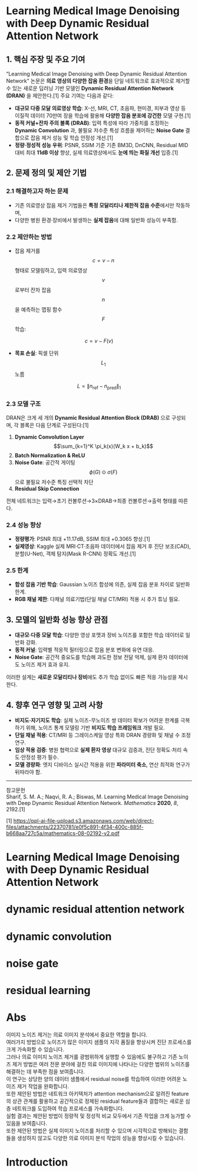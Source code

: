 # Learning Medical Image Denoising with Deep Dynamic Residual Attention Network

## 1. 핵심 주장 및 주요 기여
“Learning Medical Image Denoising with Deep Dynamic Residual Attention Network” 논문은 **의료 영상의 다양한 잡음 환경**을 단일 네트워크로 효과적으로 제거할 수 있는 새로운 딥러닝 기반 모델인 **Dynamic Residual Attention Network (DRAN)** 을 제안한다.[1]
주요 기여는 다음과 같다:  
- **대규모 다중 모달 의료영상 학습**: X-선, MRI, CT, 초음파, 현미경, 피부과 영상 등 이질적 데이터 70만여 장을 학습에 활용해 **다양한 잡음 분포에 강건한** 모델 구현.[1]
- **동적 커널+잔차 주의 블록 (DRAB)**: 입력 특성에 따라 가중치를 조정하는 **Dynamic Convolution** 과, 불필요 저수준 특성 흐름을 제어하는 **Noise Gate** 결합으로 잡음 제거 성능 및 학습 안정성 개선.[1]
- **정량·정성적 성능 우위**: PSNR, SSIM 기준 기존 BM3D, DnCNN, Residual MID 대비 최대 **11dB 이상** 향상, 실제 의료영상에서도 **눈에 띄는 화질 개선** 입증.[1]

## 2. 문제 정의 및 제안 기법

### 2.1 해결하고자 하는 문제
- 기존 의료영상 잡음 제거 기법들은 **특정 모달리티나 제한적 잡음 수준**에서만 작동하며,  
- 다양한 병원 환경·장비에서 발생하는 **실제 잡음**에 대해 일반화 성능이 부족함.  

### 2.2 제안하는 방법
- 잡음 제거를 $$c = v - n$$ 형태로 모델링하고, 입력 의료영상 $$v$$로부터 잔차 잡음 $$n$$을 예측하는 맵핑 함수 $$F$$ 학습:  

$$
    c = v - F(v)
  $$

- **목표 손실**: 픽셀 단위 $$L_1$$ 노름  

$$
    L = \|n_\text{ref} - n_\text{pred}\|_1
  $$

### 2.3 모델 구조
DRAN은 크게 세 개의 **Dynamic Residual Attention Block (DRAB)** 으로 구성되며, 각 블록은 다음 단계로 구성된다:[1]
1. **Dynamic Convolution Layer** $$\sum_{k=1}^K \pi_k(x)(W_k x + b_k)$$  
2. **Batch Normalization & ReLU**  
3. **Noise Gate**: 공간적 게이팅 $$\phi(G)\odot\sigma(F)$$ 으로 불필요 저수준 특징 선택적 차단  
4. **Residual Skip Connection**  

전체 네트워크는 입력→초기 컨볼루션→3×DRAB→최종 컨볼루션→출력 형태를 따른다.

### 2.4 성능 향상
- **정량평가**: PSNR 최대 +11.17dB, SSIM 최대 +0.3065 향상.[1]
- **실제영상**: Kaggle 실제 MRI·CT·초음파 데이터에서 잡음 제거 후 진단 보조(CAD), 분할(U-Net), 객체 탐지(Mask R-CNN) 정확도 개선.[1]

### 2.5 한계
- **합성 잡음 기반 학습**: Gaussian 노이즈 합성에 의존, 실제 잡음 분포 차이로 일반화 한계.  
- **RGB 채널 제한**: 다채널 의료기법(단일 채널 CT/MRI) 적용 시 추가 튜닝 필요.  

## 3. 모델의 일반화 성능 향상 관점
- **대규모·다중 모달 학습**: 다양한 영상 포맷과 장비 노이즈를 포함한 학습 데이터로 일반화 강화.  
- **동적 커널**: 입력별 적응적 필터링으로 잡음 분포 변화에 유연 대응.  
- **Noise Gate**: 공간적 중요도를 학습해 과도한 정보 전달 억제, 실제 환자 데이터에도 노이즈 제거 효과 유지.  

이러한 설계는 **새로운 모달리티나 장비**에도 추가 학습 없이도 빠른 적응 가능성을 제시한다.

## 4. 향후 연구 영향 및 고려 사항
- **비지도·자기지도 학습**: 실제 노이즈-무노이즈 쌍 데이터 확보가 어려운 한계를 극복하기 위해, 노이즈 통계 모델링 기반 **비지도 학습 프레임워크** 개발 필요.  
- **단일 채널 적용**: CT/MRI 등 그레이스케일 영상 특화 DRAN 경량화 및 채널 수 조정 연구.  
- **임상 적용 검증**: 병원 협력으로 **실제 환자 영상** 대규모 검증과, 진단 정확도·처리 속도·안정성 평가 필수.  
- **모델 경량화**: 엣지 디바이스 실시간 적용을 위한 **파라미터 축소**, 연산 최적화 연구가 뒤따라야 함.  

***

참고문헌  
 Sharif, S. M. A.; Naqvi, R. A.; Biswas, M. Learning Medical Image Denoising with Deep Dynamic Residual Attention Network. *Mathematics* **2020**, *8*, 2192.[1]

[1] https://ppl-ai-file-upload.s3.amazonaws.com/web/direct-files/attachments/22370781/e0f5c891-4f34-400c-885f-b668aa727c5a/mathematics-08-02192-v2.pdf

# Learning Medical Image Denoising with Deep Dynamic Residual Attention Network

# dynamic residual attention network
# dynamic convolution
# noise gate
# residual learning

# Abs
이미지 노이즈 제거는 의료 이미지 분석에서 중요한 역할을 합니다.  
여러가지 방법으로 노이즈가 많은 이미지 샘플의 지각 품질을 향상시켜 진단 프로세스를 크게 가속화할 수 있습니다.  
그러나 의료 이미지 노이즈 제거를 광범위하게 실행할 수 있음에도 불구하고 기존 노이즈 제거 방법은 여러 전문 분야에 걸친 의료 이미지에 나타나는 다양한 범위의 노이즈를 해결하는 데 부족한 점을 보여줍니다.  
이 연구는 상당한 양의 데이터 샘플에서 residual noise를 학습하여 이러한 어려운 노이즈 제거 작업을 완화합니다.  
또한 제안된 방법은 네트워크 아키텍처가 attention mechanism으로 알려진 feature의 상관 관계를 활용하고 공간적으로 정제된 residual feature들과 결합하는 새로운 심층 네트워크를 도입하여 학습 프로세스를 가속화합니다.  
실험 결과는 제안된 방법이 정량적 및 정성적 비교 모두에서 기존 작업을 크게 능가할 수 있음을 보여줍니다.  
또한 제안된 방법은 실제 이미지 노이즈를 처리할 수 있으며 시각적으로 방해되는 결함들을 생성하지 않고도 다양한 의료 이미지 분석 작업의 성능을 향상시킬 수 있습니다.  

# Introduction
